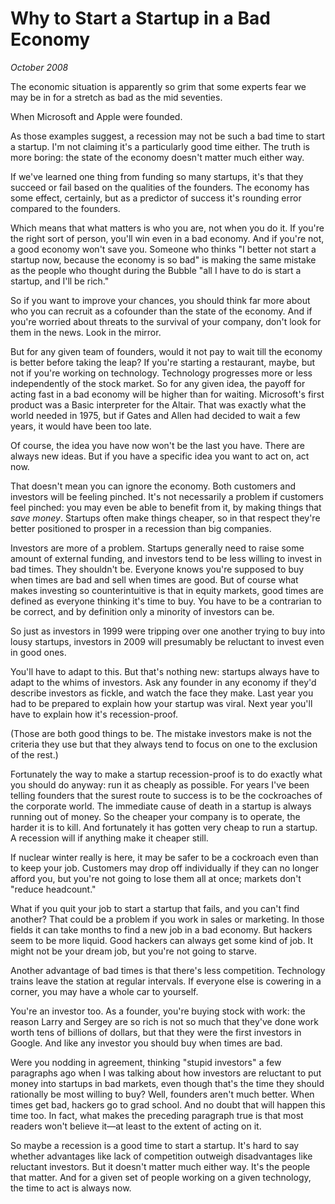 # Why to Start a Startup in a Bad Economy

_October 2008_

The economic situation is apparently so grim that some experts fear we may be in for a stretch as bad as the mid seventies.

When Microsoft and Apple were founded.

As those examples suggest, a recession may not be such a bad time to start a startup. I'm not claiming it's a particularly good time either. The truth is more boring: the state of the economy doesn't matter much either way.

If we've learned one thing from funding so many startups, it's that they succeed or fail based on the qualities of the founders. The economy has some effect, certainly, but as a predictor of success it's rounding error compared to the founders.

Which means that what matters is who you are, not when you do it. If you're the right sort of person, you'll win even in a bad economy. And if you're not, a good economy won't save you. Someone who thinks "I better not start a startup now, because the economy is so bad" is making the same mistake as the people who thought during the Bubble "all I have to do is start a startup, and I'll be rich."

So if you want to improve your chances, you should think far more about who you can recruit as a cofounder than the state of the economy. And if you're worried about threats to the survival of your company, don't look for them in the news. Look in the mirror.

But for any given team of founders, would it not pay to wait till the economy is better before taking the leap? If you're starting a restaurant, maybe, but not if you're working on technology. Technology progresses more or less independently of the stock market. So for any given idea, the payoff for acting fast in a bad economy will be higher than for waiting. Microsoft's first product was a Basic interpreter for the Altair. That was exactly what the world needed in 1975, but if Gates and Allen had decided to wait a few years, it would have been too late.

Of course, the idea you have now won't be the last you have. There are always new ideas. But if you have a specific idea you want to act on, act now.

That doesn't mean you can ignore the economy. Both customers and investors will be feeling pinched. It's not necessarily a problem if customers feel pinched: you may even be able to benefit from it, by making things that _save money_. Startups often make things cheaper, so in that respect they're better positioned to prosper in a recession than big companies.

Investors are more of a problem. Startups generally need to raise some amount of external funding, and investors tend to be less willing to invest in bad times. They shouldn't be. Everyone knows you're supposed to buy when times are bad and sell when times are good. But of course what makes investing so counterintuitive is that in equity markets, good times are defined as everyone thinking it's time to buy. You have to be a contrarian to be correct, and by definition only a minority of investors can be.

So just as investors in 1999 were tripping over one another trying to buy into lousy startups, investors in 2009 will presumably be reluctant to invest even in good ones.

You'll have to adapt to this. But that's nothing new: startups always have to adapt to the whims of investors. Ask any founder in any economy if they'd describe investors as fickle, and watch the face they make. Last year you had to be prepared to explain how your startup was viral. Next year you'll have to explain how it's recession-proof.

(Those are both good things to be. The mistake investors make is not the criteria they use but that they always tend to focus on one to the exclusion of the rest.)

Fortunately the way to make a startup recession-proof is to do exactly what you should do anyway: run it as cheaply as possible. For years I've been telling founders that the surest route to success is to be the cockroaches of the corporate world. The immediate cause of death in a startup is always running out of money. So the cheaper your company is to operate, the harder it is to kill. And fortunately it has gotten very cheap to run a startup. A recession will if anything make it cheaper still.

If nuclear winter really is here, it may be safer to be a cockroach even than to keep your job. Customers may drop off individually if they can no longer afford you, but you're not going to lose them all at once; markets don't "reduce headcount."

What if you quit your job to start a startup that fails, and you can't find another? That could be a problem if you work in sales or marketing. In those fields it can take months to find a new job in a bad economy. But hackers seem to be more liquid. Good hackers can always get some kind of job. It might not be your dream job, but you're not going to starve.

Another advantage of bad times is that there's less competition. Technology trains leave the station at regular intervals. If everyone else is cowering in a corner, you may have a whole car to yourself.

You're an investor too. As a founder, you're buying stock with work: the reason Larry and Sergey are so rich is not so much that they've done work worth tens of billions of dollars, but that they were the first investors in Google. And like any investor you should buy when times are bad.

Were you nodding in agreement, thinking "stupid investors" a few paragraphs ago when I was talking about how investors are reluctant to put money into startups in bad markets, even though that's the time they should rationally be most willing to buy? Well, founders aren't much better. When times get bad, hackers go to grad school. And no doubt that will happen this time too. In fact, what makes the preceding paragraph true is that most readers won't believe it—at least to the extent of acting on it.

So maybe a recession is a good time to start a startup. It's hard to say whether advantages like lack of competition outweigh disadvantages like reluctant investors. But it doesn't matter much either way. It's the people that matter. And for a given set of people working on a given technology, the time to act is always now.